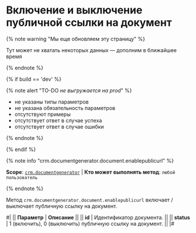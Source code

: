 # Включение и выключение публичной ссылки на документ

{% note warning "Мы еще обновляем эту страницу" %}

Тут может не хватать некоторых данных — дополним в ближайшее время

{% endnote %}

{% if build == 'dev' %}

{% note alert "TO-DO _не выгружается на prod_" %}

- не указаны типы параметров
- не указана обязательность параметров
- отсутствуют примеры
- отсутствует ответ в случае успеха
- отсутствует ответ в случае ошибки

{% endnote %}

{% endif %}

{% note info "crm.documentgenerator.document.enablepublicurl" %}

**Scope**: [`crm.documentgenerator`](../../../scopes/permissions.md) | **Кто может выполнять метод**: `любой пользователь`

{% endnote %}

Метод `crm.documentgenerator.document.enablepublicurl` включает / выключает публичную ссылку на документ.

#|
|| **Параметр** | **Описание** ||
|| **id** | Идентификатор документа. ||
|| **status** | 1 (включить), 0 (выключить) публичную ссылку на документ. ||
|#